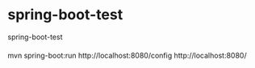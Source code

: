 # spring-boot-test
spring-boot-test


####

 mvn spring-boot:run
 http://localhost:8080/config
 http://localhost:8080/